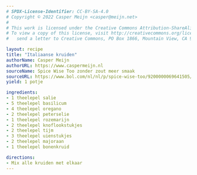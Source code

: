 ```yaml
---
# SPDX-License-Identifier: CC-BY-SA-4.0
# Copyright © 2022 Casper Meijn <casper@meijn.net>
# 
# This work is licensed under the Creative Commons Attribution-ShareAlike 4.0 International License. 
# To view a copy of this license, visit http://creativecommons.org/licenses/by-sa/4.0/ or 
#   send a letter to Creative Commons, PO Box 1866, Mountain View, CA 94042, USA.

layout: recipe
title: "Italiaanse kruiden"
authorName: Casper Meijn
authorURL: https://www.caspermeijn.nl
sourceName: Spice Wise Too zonder zout meer smaak
sourceURL: https://www.bol.com/nl/nl/p/spice-wise-too/9200000069641505/
yield: 1 potje

ingredients:
- 1 theelepel salie
- 5 theelepel basilicum
- 4 theelepel oregano
- 2 theelepel peterselie
- 1 theelepel rozemarijn
- 2 theelepel knoflookstukjes
- 2 theelepel tijm
- 3 theelepel uienstukjes
- 2 theelepel majoraan
- 1 theelepel bonenkruid

directions:
- Mix alle kruiden met elkaar
---
```

